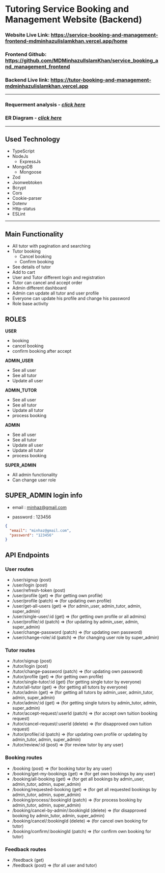 # **Tutoring Service Booking and Management Website (Backend)**

### **Website Live Link: https://service-booking-and-management-frontend-mdminhazulislamkhan.vercel.app/home**

### **Frontend Github: https://github.com/MDMinhazulIslamKhan/service_booking_and_management_frontend**

### **Backend Live link: https://tutor-booking-and-management-mdminhazulislamkhan.vercel.app**

---

### **Requerment analysis - [_click here_](https://docs.google.com/document/d/1wmVlihhTgZ1x63fuUGuOHrgZYcqdmyRxRASa8SCU0q0/edit?usp=drive_link)**

### **ER Diagram - [_click here_](https://drive.google.com/file/d/1rBo3T1ISZ1SXyn9I647a4376A44O7eM9/view)**

---

## Used Technology

- TypeScript
- NodeJs
  - ExpressJs
- MongoDB
  - Mongoose
- Zod
- Jsonwebtoken
- Bcrypt
- Cors
- Cookie-parser
- Dotenv
- Http-status
- ESLint

---

## Main Functionality

- All tutor with pagination and searching
- Tutor booking
  - Cancel booking
  - Confirm booking
- See details of tutor
- Add to cart
- User and Tutor different login and registration
- Tutor can cancel and accept order
- Admin different dashboard
- Admin can update all tutor and user profile
- Everyone can update his profile and change his password
- Role base activity

## ROLES

**USER**

- booking
- cancel booking
- confirm booking after accept

**ADMIN_USER**

- See all user
- See all tutor
- Update all user

**ADMIN_TUTOR**

- See all user
- See all tutor
- Update all tutor
- process booking

**ADMIN**

- See all user
- See all tutor
- Update all user
- Update all tutor
- process booking

**SUPER_ADMIN**

- All admin functionality
- Can change user role

## SUPER_ADMIN login info

- email : minhaz@gmail.com

- password : 123456

```json
{
  "email": "minhaz@gmail.com",
  "password": "123456"
}
```

## API Endpoints

### User routes

- /user/signup (post)
- /user/login (post)
- /user/refresh-token (post)
- /user/profile (get) ⇒ (for getting own profile)
- /user/profile (patch) ⇒ (for updating own profile)
- /user/get-all-users (get) ⇒ (for admin_user, admin_tutor, admin, super_admin)
- /user/single-user/:id (get) ⇒ (for getting own profile or all admins)
- /user/profile/:id (patch) ⇒ (for updating by admin_user, admin, super_admin)
- /user/change-password (patch) ⇒ (for updating own password)
- /user/change-role/:id (patch) ⇒ (for changing user role by super_admin)

### Tutor routes

- /tutor/signup (post)
- /tutor/login (post)
- /tutor/change-password (patch) ⇒ (for updating own password)
- /tutor/profile (get) ⇒ (for getting own profile)
- /tutor/single-tutor/:id (get) (for getting single tutor by everyone)
- /tutor/all-tutor (get) ⇒ (for getting all tutors by everyone)
- /tutor/admin (get) ⇒ (for getting all tutors by admin_user, admin_tutor, admin, super_admin)
- /tutor/admin/:id (get) ⇒ (for getting single tutors by admin_tutor, admin, super_admin)
- /tutor/accept-request/:userId (patch) ⇒ (for accept own tuition booking request)
- /tutor/cancel-request/:userId (delete) ⇒ (for disapproved own tuition request)
- /tutor/profile/:id (patch) ⇒ (for updating own profile or updating by admin_tutor, admin, super_admin)
- /tutor/review/:id (post) ⇒ (for review tutor by any user)

### Booking routes

- /booking (post) ⇒ (for booking tutor by any user)
- /booking/get-my-bookings (get) ⇒ (for get own bookings by any user)
- /booking/all-booking (get) ⇒ (for get all bookings by admin_user, admin_tutor, admin, super_admin)
- /booking/requested-booking (get) ⇒ (for get all requested bookings by admin_tutor, admin, super_admin)
- /booking/process/:bookingId (patch) ⇒ (for process booking by admin_tutor, admin, super_admin)
- /booking/cancel-by-admin/:bookingId (delete) ⇒ (for disapproved booking by admin_tutor, admin, super_admin)
- /booking/cancel/:bookingId (delete) ⇒ (for cancel own booking for tutor)
- /booking/confirm/:bookingId (patch) ⇒ (for confirm own booking for tutor)

### Feedback routes

- /feedback (get)
- /feedback (post) ⇒ (for all user and tutor)
